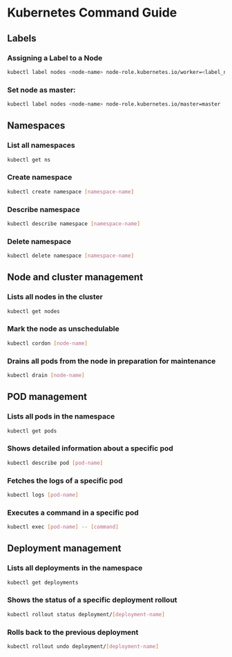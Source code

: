 # Kubernetes Command Guide

## Labels
### Assigning a Label to a Node

```bash
kubectl label nodes <node-name> node-role.kubernetes.io/worker=<label_name>
```
### Set node as master: <br />
```bash
kubectl label nodes <node-name> node-role.kubernetes.io/master=master
```


## Namespaces
### List all namespaces <br />
```bash
kubectl get ns
```
### Create namespace <br />
```bash
kubectl create namespace [namespace-name]
```
### Describe namespace <br />
```bash
kubectl describe namespace [namespace-name]
```
### Delete namespace <br />
```bash
kubectl delete namespace [namespace-name]
```


## Node and cluster management
### Lists all nodes in the cluster <br />
```bash
kubectl get nodes
```
### Mark the node as unschedulable <br />
```bash
kubectl cordon [node-name]
```
### Drains all pods from the node in preparation for maintenance <br />
```bash
kubectl drain [node-name]
```


## POD management
### Lists all pods in the namespace <br />
```bash
kubectl get pods
```
### Shows detailed information about a specific pod <br />
```bash
kubectl describe pod [pod-name]
```
### Fetches the logs of a specific pod <br />
```bash
kubectl logs [pod-name]
```
### Executes a command in a specific pod <br />
```bash
kubectl exec [pod-name] -- [command]
```


## Deployment management
### Lists all deployments in the namespace <br />
```bash
kubectl get deployments
```
### Shows the status of a specific deployment rollout <br />
```bash
kubectl rollout status deployment/[deployment-name]
```
### Rolls back to the previous deployment <br />
```bash
kubectl rollout undo deployment/[deployment-name]
```


